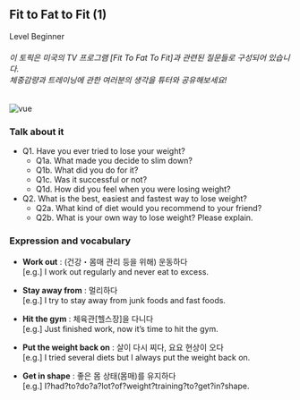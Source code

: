## Fit to Fat to Fit (1)
Level Beginner
###### 이 토픽은 미국의 TV 프로그램 [Fit To Fat To Fit]과 관련된 질문들로 구성되어 있습니다.<br/>체중감량과 트레이닝에 관한 여러분의 생각을 튜터와 공유해보세요!

![vue](https://apollo-public-images.s3-us-west-2.amazonaws.com/TV+Show--Fit+to+Fat+to+Fit_01.png)

### Talk about it
- Q1. Have you ever tried to lose your weight?
  - Q1a. What made you decide to slim down? 
  - Q1b. What did you do for it?
  - Q1c. Was it successful or not?
  - Q1d. How did you feel when you were losing weight?
- Q2. What is the best, easiest and fastest way to lose weight?
  - Q2a. What kind of diet would you recommend to your friend?
  - Q2b. What is your own way to lose weight? Please explain.

### Expression and vocabulary
- **Work out** : (건강・몸매 관리 등을 위해) 운동하다  
[e.g.] I work out regularly and never eat to excess.

- **Stay away from** : 멀리하다  
[e.g.] I try to stay away from junk foods and fast foods.

- **Hit the gym** : 체육관[헬스장]을 다니다    
[e.g.] Just finished work, now it’s time to hit the gym.

- **Put the weight back on** : 살이 다시 찌다, 요요 현상이 오다    
[e.g.] I tried several diets but I always put the weight back on.

- **Get in shape** : 좋은 몸 상태(몸매)를 유지하다    
[e.g.] I?had?to?do?a?lot?of?weight?training?to?get?in?shape.


